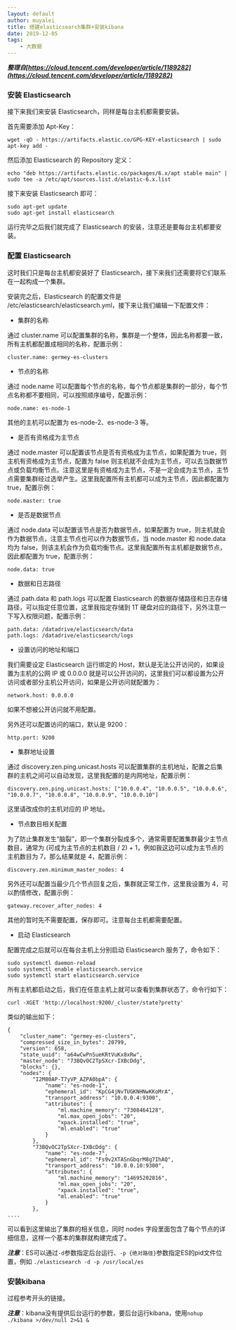 ```yaml
---
layout: default
author: muyalei
title: 搭建elasticsearch集群+安装kibana
date: 2019-12-05
tags:
    - 大数据
---
```


***整理自[https://cloud.tencent.com/developer/article/1189282](https://cloud.tencent.com/developer/article/1189282)***

### 安装 Elasticsearch

接下来我们来安装 Elasticsearch，同样是每台主机都需要安装。

首先需要添加 Apt-Key：
```
wget -qO - https://artifacts.elastic.co/GPG-KEY-elasticsearch | sudo apt-key add -
```
然后添加 Elasticsearch 的 Repository 定义：
```
echo "deb https://artifacts.elastic.co/packages/6.x/apt stable main" | sudo tee -a /etc/apt/sources.list.d/elastic-6.x.list
```
接下来安装 Elasticsearch 即可：
```
sudo apt-get update 
sudo apt-get install elasticsearch
```
运行完毕之后我们就完成了 Elasticsearch 的安装，注意还是要每台主机都要安装。

### 配置 Elasticsearch

这时我们只是每台主机都安装好了 Elasticsearch，接下来我们还需要将它们联系在一起构成一个集群。

安装完之后，Elasticsearch 的配置文件是 /etc/elasticsearch/elasticsearch.yml，接下来让我们编辑一下配置文件：

- 集群的名称

通过 cluster.name 可以配置集群的名称，集群是一个整体，因此名称都要一致，所有主机都配置成相同的名称，配置示例：
```
cluster.name: germey-es-clusters
```

- 节点的名称

通过 node.name 可以配置每个节点的名称，每个节点都是集群的一部分，每个节点名称都不要相同，可以按照顺序编号，配置示例：
```
node.name: es-node-1
```

其他的主机可以配置为 es-node-2、es-node-3 等。

- 是否有资格成为主节点

通过 node.master 可以配置该节点是否有资格成为主节点，如果配置为 true，则主机有资格成为主节点，配置为 false 则主机就不会成为主节点，可以去当数据节点或负载均衡节点。注意这里是有资格成为主节点，不是一定会成为主节点，主节点需要集群经过选举产生。这里我配置所有主机都可以成为主节点，因此都配置为 true，配置示例：
```
node.master: true
```

- 是否是数据节点

通过 node.data 可以配置该节点是否为数据节点，如果配置为 true，则主机就会作为数据节点，注意主节点也可以作为数据节点，当 node.master 和 node.data 均为 false，则该主机会作为负载均衡节点。这里我配置所有主机都是数据节点，因此都配置为 true，配置示例：
```
node.data: true
```

- 数据和日志路径

通过 path.data 和 path.logs 可以配置 Elasticsearch 的数据存储路径和日志存储路径，可以指定任意位置，这里我指定存储到 1T 硬盘对应的路径下，另外注意一下写入权限问题，配置示例：
```
path.data: /datadrive/elasticsearch/data
path.logs: /datadrive/elasticsearch/logs
```

- 设置访问的地址和端口

我们需要设定 Elasticsearch 运行绑定的 Host，默认是无法公开访问的，如果设置为主机的公网 IP 或 0.0.0.0 就是可以公开访问的，这里我们可以都设置为公开访问或者部分主机公开访问，如果是公开访问就配置为：
```
network.host: 0.0.0.0
```
如果不想被公开访问就不用配置。

另外还可以配置访问的端口，默认是 9200：
```
http.port: 9200
```

- 集群地址设置

通过 discovery.zen.ping.unicast.hosts 可以配置集群的主机地址，配置之后集群的主机之间可以自动发现，这里我配置的是内网地址，配置示例：
```
discovery.zen.ping.unicast.hosts: ["10.0.0.4", "10.0.0.5", "10.0.0.6", "10.0.0.7", "10.0.0.8", "10.0.0.9", "10.0.0.10"]
```
这里请改成你的主机对应的 IP 地址。

- 节点数目相关配置

为了防止集群发生“脑裂”，即一个集群分裂成多个，通常需要配置集群最少主节点数目，通常为 (可成为主节点的主机数目 / 2) + 1，例如我这边可以成为主节点的主机数目为 7，那么结果就是 4，配置示例：
```
discovery.zen.minimum_master_nodes: 4
```
另外还可以配置当最少几个节点回复之后，集群就正常工作，这里我设置为 4，可以酌情修改，配置示例：
```
gateway.recover_after_nodes: 4
```
其他的暂时先不需要配置，保存即可。注意每台主机都需要配置。

- 启动 Elasticsearch

配置完成之后就可以在每台主机上分别启动 Elasticsearch 服务了，命令如下：
```
sudo systemctl daemon-reload
sudo systemctl enable elasticsearch.service
sudo systemctl start elasticsearch.service
```
所有主机都启动之后，我们在任意主机上就可以查看到集群状态了，命令行如下：
```
curl -XGET 'http://localhost:9200/_cluster/state?pretty'
```
类似的输出如下：
```
{
    "cluster_name": "germey-es-clusters",
    "compressed_size_in_bytes": 20799,
    "version": 658,
    "state_uuid": "a64wCwPnSueKRtVuKx8xRw",
    "master_node": "73BQvOC2TpSXcr-IXBcDdg",
    "blocks": {},
    "nodes": {
        "I2M80AP-T7yVP_AZPA0bpA": {
            "name": "es-node-1",
            "ephemeral_id": "KpCG4jNvTUGKNHNwKKoMrA",
            "transport_address": "10.0.0.4:9300",
            "attributes": {
                "ml.machine_memory": "7308464128",
                "ml.max_open_jobs": "20",
                "xpack.installed": "true",
                "ml.enabled": "true"
            }
        },
        "73BQvOC2TpSXcr-IXBcDdg": {
            "name": "es-node-7",
            "ephemeral_id": "Fs9v2XTASnGbqrM8g7IhAQ",
            "transport_address": "10.0.0.10:9300",
            "attributes": {
                "ml.machine_memory": "14695202816",
                "ml.max_open_jobs": "20",
                "xpack.installed": "true",
                "ml.enabled": "true"
            }
        },
....
```
可以看到这里输出了集群的相关信息，同时 nodes 字段里面包含了每个节点的详细信息，这样一个基本的集群就构建完成了。

***注意***：ES可以通过`-d`参数指定后台运行、`-p {绝对路径}`参数指定ES的pid文件位置，例如 `./elasticsearch -d -p /usr/local/es`


### 安装kibana

过程参考开头的链接。

***注意***：kibana没有提供后台运行的参数，要后台运行kibana，使用`nohup ./kibana >/dev/null 2>&1 &`
